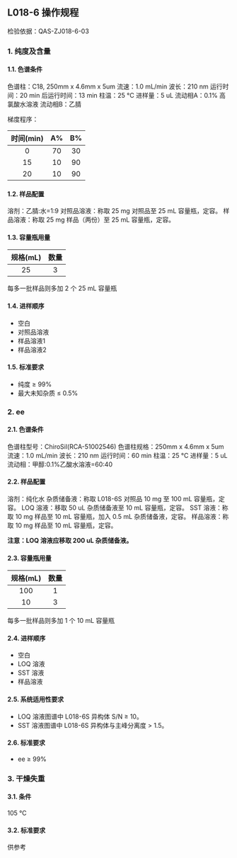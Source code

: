 ## L018-6 操作规程

检验依据：QAS-ZJ018-6-03

### 1. 纯度及含量

#### 1.1. 色谱条件

色谱柱：C18, 250mm x 4.6mm x 5um
流速：1.0 mL/min
波长：210 nm
运行时间：20 min
后运行时间：13 min
柱温：25 °C
进样量：5 uL
流动相A：0.1% 高氯酸水溶液
流动相B：乙腈

梯度程序：

| 时间(min) |  A%   |  B%   |
| :-------: | :---: | :---: |
|     0     |  70   |  30   |
|    15     |  10   |  90   |
|    20     |  10   |  90   |

#### 1.2. 样品配置

溶剂：乙腈:水=1:9
对照品溶液：称取 25 mg 对照品至 25 mL 容量瓶，定容。
样品溶液：称取 25 mg 样品（两份）至 25 mL 容量瓶，定容。

#### 1.3. 容量瓶用量

| 规格(mL) | 数量  |
| :------: | :---: |
|    25    |   3   |

每多一批样品则多加 2 个 25 mL 容量瓶

#### 1.4. 进样顺序

+ 空白
+ 对照品溶液
+ 样品溶液1
+ 样品溶液2

#### 1.5. 标准要求

+ 纯度 &ge; 99%
+ 最大未知杂质 &le; 0.5%

### 2. ee

#### 2.1. 色谱条件

色谱柱型号：ChiroSil(RCA-51002546)
色谱柱规格：250mm x 4.6mm x 5um
流速：1.0 mL/min
波长：210 nm
运行时间：60 min
柱温：25 °C
进样量：5 uL
流动相：甲醇:0.1%乙酸水溶液=60:40

#### 2.2. 样品配置

溶剂：纯化水
杂质储备液：称取 L018-6S 对照品 10 mg 至 100 mL 容量瓶，定容。
LOQ 溶液：移取 50 uL 杂质储备液至 10 mL 容量瓶，定容。
SST 溶液：称取 10 mg 样品至 10 mL 容量瓶，加入 0.5 mL 杂质储备液，定容。
样品溶液：称取 10 mg 样品至 10 mL 容量瓶，定容。

**注意：LOQ 溶液应移取 200 uL 杂质储备液。**

#### 2.3. 容量瓶用量

| 规格(mL) | 数量  |
| :------: | :---: |
|   100    |   1   |
|    10    |   3   |

每多一批样品则多加 1 个 10 mL 容量瓶

#### 2.4. 进样顺序

+ 空白
+ LOQ 溶液
+ SST 溶液
+ 样品溶液

#### 2.5. 系统适用性要求

+ LOQ 溶液图谱中 L018-6S 异构体 S/N &ge; 10。
+ SST 溶液图谱中 L018-6S 异构体与主峰分离度 &gt; 1.5。

#### 2.6. 标准要求

+ ee &ge; 99%

### 3. 干燥失重

#### 3.1. 条件

105 °C

#### 3.2. 标准要求

供参考
